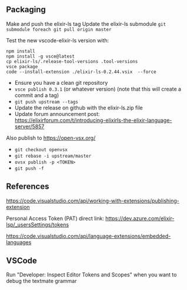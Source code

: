 ## Packaging

Make and push the elixir-ls tag
Update the elixir-ls submodule `git submodule foreach git pull origin master`

Test the new vscode-elixir-ls version with:

```
npm install
npm install -g vsce@latest
cp elixir-ls/.release-tool-versions .tool-versions
vsce package
code --install-extension ./elixir-ls-0.2.44.vsix  --force
```

- Ensure you have a clean git repository
- `vsce publish 0.3.1` (or whatever version) (note that this will create a commit and a tag)
- `git push upstream --tags`
- Update the release on github with the elixir-ls.zip file
- Update forum announcement post: https://elixirforum.com/t/introducing-elixirls-the-elixir-language-server/5857

Also publish to https://open-vsx.org/

- `git checkout openvsx`
- `git rebase -i upstream/master`
- `ovsx publish -p <TOKEN>`
- `git push -f`

## References

https://code.visualstudio.com/api/working-with-extensions/publishing-extension

Personal Access Token (PAT) direct link: https://dev.azure.com/elixir-lsp/_usersSettings/tokens

https://code.visualstudio.com/api/language-extensions/embedded-languages

## VSCode

Run "Developer: Inspect Editor Tokens and Scopes" when you want to debug the textmate grammar
